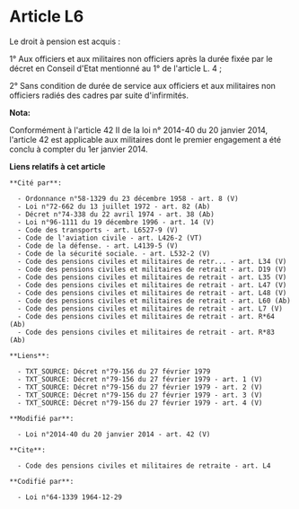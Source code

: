 # Article L6

Le droit à pension est acquis : 

1° Aux officiers et aux militaires non officiers après la durée fixée par le décret en Conseil d'Etat mentionné au 1° de
l'article L. 4 ; 

2° Sans condition de durée de service aux officiers et aux militaires non officiers radiés des cadres par suite d'infirmités.

**Nota:**

Conformément à l'article 42 II de la loi n° 2014-40 du 20 janvier 2014,  l'article 42 est applicable aux militaires dont le
premier engagement a  été conclu à compter du 1er janvier 2014.

**Liens relatifs à cet article**

	**Cité par**:

	  - Ordonnance n°58-1329 du 23 décembre 1958 - art. 8 (V)
	  - Loi n°72-662 du 13 juillet 1972 - art. 82 (Ab)
	  - Décret n°74-338 du 22 avril 1974 - art. 38 (Ab)
	  - Loi n°96-1111 du 19 décembre 1996 - art. 14 (V)
	  - Code des transports - art. L6527-9 (V)
	  - Code de l'aviation civile - art. L426-2 (VT)
	  - Code de la défense. - art. L4139-5 (V)
	  - Code de la sécurité sociale. - art. L532-2 (V)
	  - Code des pensions civiles et militaires de retr... - art. L34 (V)
	  - Code des pensions civiles et militaires de retrait - art. D19 (V)
	  - Code des pensions civiles et militaires de retrait - art. L35 (V)
	  - Code des pensions civiles et militaires de retrait - art. L47 (V)
	  - Code des pensions civiles et militaires de retrait - art. L48 (V)
	  - Code des pensions civiles et militaires de retrait - art. L60 (Ab)
	  - Code des pensions civiles et militaires de retrait - art. L7 (V)
	  - Code des pensions civiles et militaires de retrait - art. R*64 (Ab)
	  - Code des pensions civiles et militaires de retrait - art. R*83 (Ab)

	**Liens**:

	  - TXT_SOURCE: Décret n°79-156 du 27 février 1979
	  - TXT_SOURCE: Décret n°79-156 du 27 février 1979 - art. 1 (V)
	  - TXT_SOURCE: Décret n°79-156 du 27 février 1979 - art. 2 (V)
	  - TXT_SOURCE: Décret n°79-156 du 27 février 1979 - art. 3 (V)
	  - TXT_SOURCE: Décret n°79-156 du 27 février 1979 - art. 4 (V)

	**Modifié par**:

	  - Loi n°2014-40 du 20 janvier 2014 - art. 42 (V)

	**Cite**:

	  - Code des pensions civiles et militaires de retraite - art. L4

	**Codifié par**:

	  - Loi n°64-1339 1964-12-29
